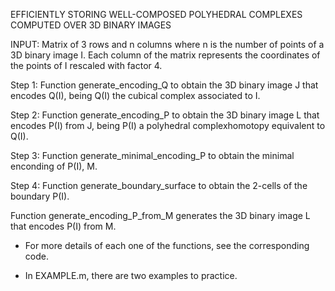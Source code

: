 EFFICIENTLY STORING WELL-COMPOSED POLYHEDRAL COMPLEXES COMPUTED OVER 3D BINARY IMAGES

INPUT: Matrix of 3 rows and n columns where n is the number of points of a 3D binary image I.
Each column of the matrix represents the coordinates of the points of I rescaled with factor 4.

Step 1: Function generate_encoding_Q to obtain the 3D binary image J that encodes Q(I), being Q(I) the cubical complex associated to I.

Step 2: Function generate_encoding_P to obtain the 3D binary image L that encodes P(I) from J, being P(I) a polyhedral complexhomotopy equivalent to Q(I).

Step 3: Function generate_minimal_encoding_P to obtain the minimal enconding of P(I), M.

Step 4: Function generate_boundary_surface to obtain the 2-cells of the boundary P(I).

Function generate_encoding_P_from_M generates the 3D binary image L that encodes P(I) from M.

- For more details of each one of the functions, see the corresponding code.  

- In EXAMPLE.m, there are two examples to practice.    

